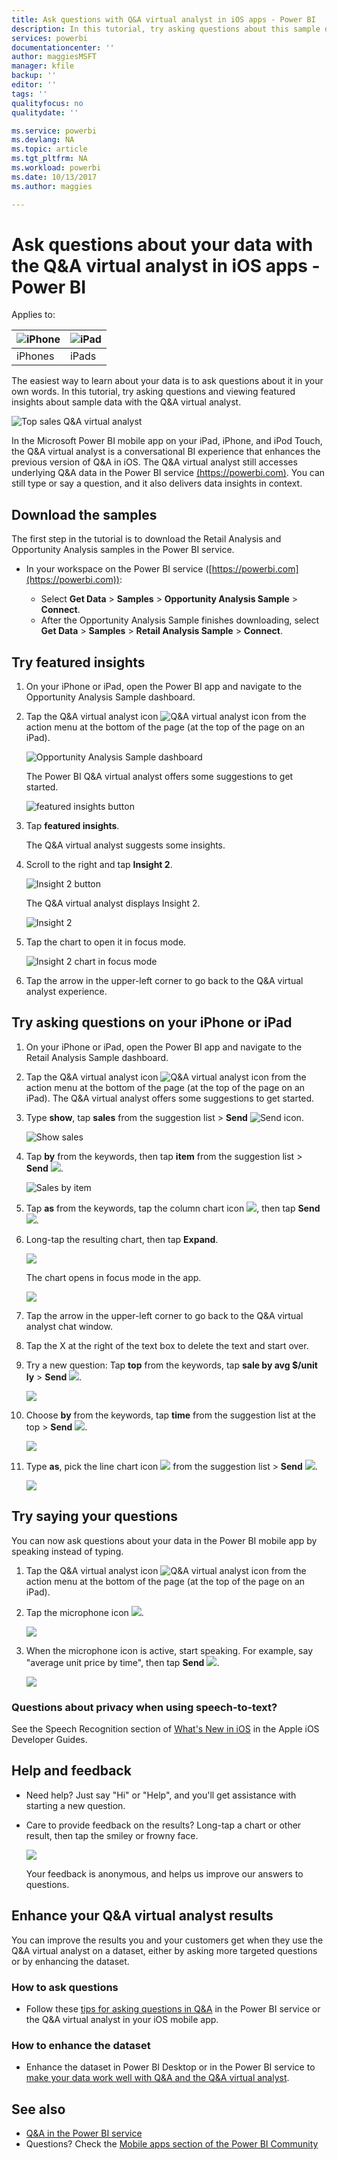 ```yaml
---
title: Ask questions with Q&A virtual analyst in iOS apps - Power BI
description: In this tutorial, try asking questions about this sample data in your own words with the Q&A virtual analyst in the Power BI mobile app on on your iOS device.
services: powerbi
documentationcenter: ''
author: maggiesMSFT
manager: kfile
backup: ''
editor: ''
tags: ''
qualityfocus: no
qualitydate: ''

ms.service: powerbi
ms.devlang: NA
ms.topic: article
ms.tgt_pltfrm: NA
ms.workload: powerbi
ms.date: 10/13/2017
ms.author: maggies

---
```

# Ask questions about your data with the Q&A virtual analyst in iOS apps - Power BI
Applies to:

| ![iPhone](media/mobile-apps-ios-qna/iphone-logo-50-px.png) | ![iPad](media/mobile-apps-ios-qna/ipad-logo-50-px.png) |
|:--- |:--- |
| iPhones |iPads |

The easiest way to learn about your data is to ask questions about it in your own words. In this tutorial, try asking questions and viewing featured insights about sample data with the Q&A virtual analyst. 

![Top sales Q&A virtual analyst](media/mobile-apps-ios-qna/power-bi-ios-q-n-a-top-sale-intro.png)

In the Microsoft Power BI mobile app on your iPad, iPhone, and iPod Touch, the Q&A virtual analyst is a conversational BI experience that enhances the previous version of Q&A in iOS. The Q&A virtual analyst still accesses underlying Q&A data in the Power BI service [(https://powerbi.com)](https://powerbi.com). You can still type or say a question, and it also delivers data insights in context. 

## Download the samples
The first step in the tutorial is to download the Retail Analysis and Opportunity Analysis samples in the Power BI service.

* In your workspace on the Power BI service ([https://powerbi.com](https://powerbi.com)):
  
  * Select **Get Data** > **Samples** > **Opportunity Analysis Sample** > **Connect**.
  * After the Opportunity Analysis Sample finishes downloading, select **Get Data** > **Samples** > **Retail Analysis Sample** > **Connect**.

## Try featured insights
1. On your iPhone or iPad, open the Power BI app and navigate to the Opportunity Analysis Sample dashboard.
2. Tap the Q&A virtual analyst icon ![Q&A virtual analyst icon](media/mobile-apps-ios-qna/power-bi-ios-q-n-a-icon.png) from the action menu at the bottom of the page (at the top of the page on an iPad).
   
     ![Opportunity Analysis Sample dashboard](media/mobile-apps-ios-qna/power-bi-ios-qna-opportunity-analysis.png)
   
     The Power BI Q&A virtual analyst offers some suggestions to get started.
   
     ![featured insights button](media/mobile-apps-ios-qna/power-bi-ios-qna-suggest-insights.png)
3. Tap **featured insights**.
   
     The Q&A virtual analyst suggests some insights.
4. Scroll to the right and tap **Insight 2**.
   
    ![Insight 2 button](media/mobile-apps-ios-qna/power-bi-ios-qna-suggest-insight-2.png)
   
     The Q&A virtual analyst displays Insight 2.
   
    ![Insight 2](media/mobile-apps-ios-qna/power-bi-ios-qna-show-insight-2.png)
5. Tap the chart to open it in focus mode.
   
    ![Insight 2 chart in focus mode](media/mobile-apps-ios-qna/power-bi-ios-qna-open-insight-2.png)
6. Tap the arrow in the upper-left corner to go back to the Q&A virtual analyst experience.

## Try asking questions on your iPhone or iPad
1. On your iPhone or iPad, open the Power BI app and navigate to the Retail Analysis Sample dashboard.
2. Tap the Q&A virtual analyst icon ![Q&A virtual analyst icon](media/mobile-apps-ios-qna/power-bi-ios-q-n-a-icon.png) from the action menu at the bottom of the page (at the top of the page on an iPad).
     The Q&A virtual analyst offers some suggestions to get started.
3. Type **show**, tap **sales** from the suggestion list > **Send** ![Send icon](media/mobile-apps-ios-qna/power-bi-ios-qna-send-icon.png).
   
    ![Show sales](media/mobile-apps-ios-qna/power-bi-ios-q-n-a-show-sales.png)
4. Tap **by** from the keywords, then tap **item** from the suggestion list > **Send** ![](media/mobile-apps-ios-qna/power-bi-ios-qna-send-icon.png).
   
    ![Sales by item](media/mobile-apps-ios-qna/power-bi-ios-q-n-a-sale-by-item.png)
5. Tap **as** from the keywords, tap the column chart icon ![](media/mobile-apps-ios-qna/power-bi-ios-q-n-a-column-chart-icon.png), then tap **Send** ![](media/mobile-apps-ios-qna/power-bi-ios-qna-send-icon.png).
6. Long-tap the resulting chart, then tap **Expand**.
   
    ![](media/mobile-apps-ios-qna/power-bi-ios-q-n-a-tap-expand-feedback.png)
   
    The chart opens in focus mode in the app.
   
    ![](media/mobile-apps-ios-qna/power-bi-ios-q-n-a-expanded-chart.png)
7. Tap the arrow in the upper-left corner to go back to the Q&A virtual analyst chat window.
8. Tap the X at the right of the text box to delete the text and start over.
9. Try a new question: Tap **top** from the keywords, tap **sale by avg $/unit ly** > **Send** ![](media/mobile-apps-ios-qna/power-bi-ios-qna-send-icon.png).
   
    ![](media/mobile-apps-ios-qna/power-bi-ios-q-n-a-top-sale-2.png)
10. Choose **by** from the keywords, tap **time** from the suggestion list at the top > **Send** ![](media/mobile-apps-ios-qna/power-bi-ios-qna-send-icon.png).
    
     ![](media/mobile-apps-ios-qna/power-bi-ios-q-n-a-top-sale-by-time.png)
11. Type **as**, pick the line chart icon ![](media/mobile-apps-ios-qna/power-bi-ios-q-n-a-line-chart-icon.png) from the suggestion list > **Send** ![](media/mobile-apps-ios-qna/power-bi-ios-qna-send-icon.png).
    
    ![](media/mobile-apps-ios-qna/power-bi-ios-q-n-a-top-sale-as-line.png)

## Try saying your questions
You can now ask questions about your data in the Power BI mobile app by speaking instead of typing.

1. Tap the Q&A virtual analyst icon ![Q&A virtual analyst icon](media/mobile-apps-ios-qna/power-bi-ios-q-n-a-icon.png) from the action menu at the bottom of the page (at the top of the page on an iPad).
2. Tap the microphone icon ![](media/mobile-apps-ios-qna/power-bi-ios-qna-mic-icon.png).

    ![](media/mobile-apps-ios-qna/power-bi-ios-qna-mic-on.png)

1. When the microphone icon is active, start speaking. For example, say "average unit price by time", then tap **Send** ![](media/mobile-apps-ios-qna/power-bi-ios-qna-send-icon.png).
   
    ![](media/mobile-apps-ios-qna/power-bi-ios-qna-speech-complete.png)

### Questions about privacy when using speech-to-text?
See the Speech Recognition section of [What's New in iOS](https://go.microsoft.com/fwlink/?linkid=845624) in the Apple iOS Developer Guides.

## Help and feedback
* Need help? Just say "Hi" or "Help", and you'll get assistance with starting a new question.
* Care to provide feedback on the results? Long-tap a chart or other result, then tap the smiley or frowny face.
  
    ![](media/mobile-apps-ios-qna/power-bi-ios-q-n-a-tap-feedback.png)
  
    Your feedback is anonymous, and helps us improve our answers to questions.

## Enhance your Q&A virtual analyst results
You can improve the results you and your customers get when they use the Q&A virtual analyst on a dataset, either by asking more targeted questions or by enhancing the dataset.

### How to ask questions
* Follow these [tips for asking questions in Q&A](service-q-and-a-tips.md) in the Power BI service or the Q&A virtual analyst in your iOS mobile app.

### How to enhance the dataset
* Enhance the dataset in Power BI Desktop or in the Power BI service to [make your data work well with Q&A and the Q&A virtual analyst](service-prepare-data-for-q-and-a.md).

## See also
* [Q&A in the Power BI service](service-q-and-a.md)
* Questions? Check the [Mobile apps section of the Power BI Community](https://go.microsoft.com/fwlink/?linkid=839277)

